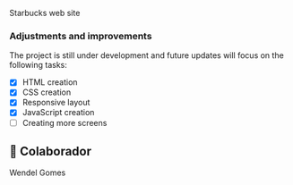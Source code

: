  Starbucks web site

### Adjustments and improvements

The project is still under development and future updates will focus on the following tasks:

- [x] HTML creation
- [x] CSS creation
- [x] Responsive layout
- [x] JavaScript creation
- [ ] Creating more screens

## 🤝 Colaborador

Wendel Gomes

